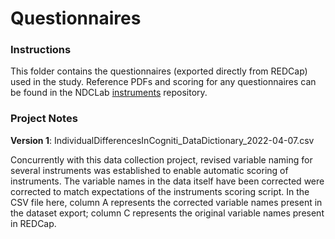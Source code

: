 # Questionnaires

### Instructions
This folder contains the questionnaires (exported directly from REDCap) used in the study.  Reference PDFs and scoring for any questionnaires can be found in the NDCLab [instruments](https://github.com/NDCLab/instruments) repository.


### Project Notes
**Version 1**: IndividualDifferencesInCogniti_DataDictionary_2022-04-07.csv

Concurrently with this data collection project, revised variable naming for several instruments was established to enable automatic scoring of instruments.  The variable names in the data itself have been corrected were corrected to match expectations of the instruments scoring script.  In the CSV file here, column A represents the corrected variable names present in the dataset export; column C represents the original variable names present in REDCap.